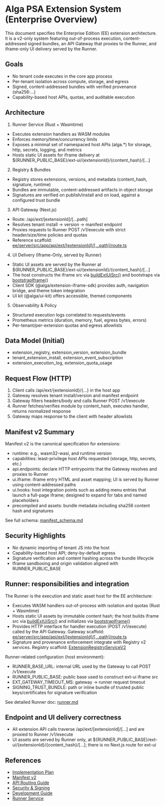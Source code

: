 # Alga PSA Extension System (Enterprise Overview)

This document specifies the Enterprise Edition (EE) extension architecture. It is a v2-only system featuring out-of-process execution, content-addressed signed bundles, an API Gateway that proxies to the Runner, and iframe-only UI delivery served by the Runner.

## Goals
- No tenant code executes in the core app process
- Per-tenant isolation across compute, storage, and egress
- Signed, content-addressed bundles with verified provenance (sha256:…)
- Capability-based host APIs, quotas, and auditable execution

## Architecture

1) Runner Service (Rust + Wasmtime)
- Executes extension handlers as WASM modules
- Enforces memory/time/concurrency limits
- Exposes a minimal set of namespaced host APIs (alga.*) for storage, http, secrets, logging, and metrics
- Hosts static UI assets for iframe delivery at ${RUNNER_PUBLIC_BASE}/ext-ui/{extensionId}/{content_hash}/[...]

2) Registry & Bundles
- Registry stores extensions, versions, and metadata (content_hash, signature, runtime)
- Bundles are immutable, content-addressed artifacts in object storage
- Signatures are verified on publish/install and on load, against a configured trust bundle

3) API Gateway (Next.js)
- Route: /api/ext/[extensionId]/[...path]
- Resolves tenant install → version → manifest endpoint
- Proxies requests to Runner POST /v1/execute with strict header/size/time policies and quotas
- Reference scaffold: [ee/server/src/app/api/ext/[extensionId]/[...path]/route.ts](ee/server/src/app/api/ext/%5BextensionId%5D/%5B...path%5D/route.ts)

4) UI Delivery (Iframe-Only, served by Runner)
- Static UI assets are served by the Runner at ${RUNNER_PUBLIC_BASE}/ext-ui/{extensionId}/{content_hash}/[...]
- The host constructs the iframe src via [buildExtUiSrc()](ee/server/src/lib/extensions/ui/iframeBridge.ts:38) and bootstraps via [bootstrapIframe()](ee/server/src/lib/extensions/ui/iframeBridge.ts:45)
- Client SDK (@alga/extension-iframe-sdk) provides auth, navigation bridge, and theme token integration
- UI kit (@alga/ui-kit) offers accessible, themed components

5) Observability & Policy
- Structured execution logs correlated to requests/events
- Prometheus metrics (duration, memory, fuel, egress bytes, errors)
- Per-tenant/per-extension quotas and egress allowlists

## Data Model (Initial)
- extension_registry, extension_version, extension_bundle
- tenant_extension_install, extension_event_subscription
- extension_execution_log, extension_quota_usage

## Request Flow (HTTP)
1. Client calls /api/ext/{extensionId}/{...} in the host app
2. Gateway resolves tenant install/version and manifest endpoint
3. Gateway filters headers/body and calls Runner POST /v1/execute
4. Runner fetches/verifies module by content_hash, executes handler, returns normalized response
5. Gateway maps response to the client with header allowlists

## Manifest v2 Summary
Manifest v2 is the canonical specification for extensions:
- runtime: e.g., wasm32-wasi, and runtime version
- capabilities: least-privilege host APIs requested (storage, http, secrets, etc.)
- api.endpoints: declare HTTP entrypoints that the Gateway resolves and proxies to Runner
- ui.iframe: iframe entry HTML and asset mapping; UI is served by Runner using content-addressed paths
- ui.hooks: host integration points such as adding menu entries that launch a full-page iframe; designed to expand for tabs and named placeholders
- precompiled and assets: bundle metadata including sha256 content hash and signatures

See full schema: [manifest_schema.md](manifest_schema.md)

## Security Highlights
- No dynamic importing of tenant JS into the host
- Capability-based host API; deny-by-default egress
- Signature verification and content hashing across the bundle lifecycle
- Iframe sandboxing and origin validation aligned with RUNNER_PUBLIC_BASE

## Runner: responsibilities and integration
The Runner is the execution and static asset host for the EE architecture:
- Executes WASM handlers out-of-process with isolation and quotas (Rust + Wasmtime)
- Hosts static UI assets by immutable content hash; the host builds iframe src via [buildExtUiSrc()](ee/server/src/lib/extensions/ui/iframeBridge.ts:38) and initializes via [bootstrapIframe()](ee/server/src/lib/extensions/ui/iframeBridge.ts:45)
- Provides HTTP interface for handler execution (POST /v1/execute) called by the API Gateway. Gateway scaffold: [ee/server/src/app/api/ext/[extensionId]/[...path]/route.ts](ee/server/src/app/api/ext/%5BextensionId%5D/%5B...path%5D/route.ts)
- Signature and provenance enforcement integrate with Registry v2 services. Registry scaffold: [ExtensionRegistryServiceV2](ee/server/src/lib/extensions/registry-v2.ts:48)

Runner-related configuration (host environment):
- RUNNER_BASE_URL: internal URL used by the Gateway to call POST /v1/execute
- RUNNER_PUBLIC_BASE: public base used to construct ext-ui iframe src
- EXT_GATEWAY_TIMEOUT_MS: gateway → runner request timeout
- SIGNING_TRUST_BUNDLE: path or inline bundle of trusted public keys/certificates for signature verification

See detailed Runner doc: [runner.md](runner.md)

## Endpoint and UI delivery correctness
- All extension API calls traverse /api/ext/[extensionId]/[...] and are proxied to Runner /v1/execute
- UI assets are served by Runner only, at ${RUNNER_PUBLIC_BASE}/ext-ui/{extensionId}/{content_hash}/[...]; there is no Next.js route for ext-ui

## References
- [Implementation Plan](implementation_plan.md)
- [Manifest v2](manifest_schema.md)
- [API Routing Guide](api-routing-guide.md)
- [Security & Signing](security_signing.md)
- [Development Guide](development_guide.md)
- [Runner Service](runner.md)
